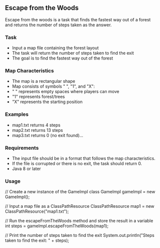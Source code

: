 ## Escape from the Woods

Escape from the woods is a task that finds the fastest way out of a forest and returns the number of steps taken as the answer.

### Task

* Input a map file containing the forest layout
* The task will return the number of steps taken to find the exit
* The goal is to find the fastest way out of the forest


### Map Characteristics

* The map is a rectangular shape
* Map consists of symbols " ", "1", and "X":
*   " " represents empty spaces where players can move
*   "1" represents forest/trees
*   "X" represents the starting position

### Examples

* map1.txt returns 4 steps
* map2.txt returns 13 steps
* map3.txt returns 0 (no exit found)...


### Requirements

* The input file should be in a format that follows the map characteristics.
* If the file is corrupted or there is no exit, the task should return 0.
* Java 8 or later

### Usage

// Create a new instance of the GameImpl class
GameImpl gameImpl = new GameImpl();

// Input a map file as a ClassPathResource
ClassPathResource map1 = new ClassPathResource("map1.txt");

// Run the escapeFromTheWoods method and store the result in a variable
int steps = gameImpl.escapeFromTheWoods(map1);

// Print the number of steps taken to find the exit
System.out.println("Steps taken to find the exit: " + steps);